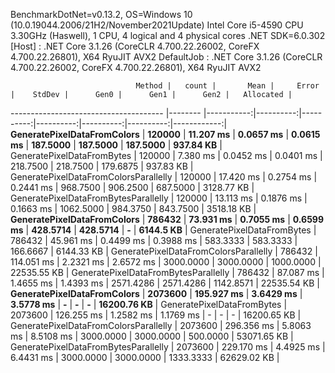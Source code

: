 
BenchmarkDotNet=v0.13.2, OS=Windows 10 (10.0.19044.2006/21H2/November2021Update)
Intel Core i5-4590 CPU 3.30GHz (Haswell), 1 CPU, 4 logical and 4 physical cores
.NET SDK=6.0.302
  [Host]     : .NET Core 3.1.26 (CoreCLR 4.700.22.26002, CoreFX 4.700.22.26801), X64 RyuJIT AVX2
  DefaultJob : .NET Core 3.1.26 (CoreCLR 4.700.22.26002, CoreFX 4.700.22.26801), X64 RyuJIT AVX2


                                Method |   count |       Mean |     Error |    StdDev |      Gen0 |      Gen1 |      Gen2 |   Allocated |
-------------------------------------- |-------- |-----------:|----------:|----------:|----------:|----------:|----------:|------------:|
           **GeneratePixelDataFromColors** |  **120000** |  **11.207 ms** | **0.0657 ms** | **0.0615 ms** |  **187.5000** |  **187.5000** |  **187.5000** |   **937.84 KB** |
            GeneratePixelDataFromBytes |  120000 |   7.380 ms | 0.0452 ms | 0.0401 ms |  218.7500 |  218.7500 |  179.6875 |   937.83 KB |
 GeneratePixelDataFromColorsParallelly |  120000 |  17.420 ms | 0.2754 ms | 0.2441 ms |  968.7500 |  906.2500 |  687.5000 |  3128.77 KB |
  GeneratePixelDataFromBytesParallelly |  120000 |  13.113 ms | 0.1876 ms | 0.1663 ms | 1062.5000 |  984.3750 |  843.7500 |  3518.18 KB |
           **GeneratePixelDataFromColors** |  **786432** |  **73.931 ms** | **0.7055 ms** | **0.6599 ms** |  **428.5714** |  **428.5714** |         **-** |   **6144.5 KB** |
            GeneratePixelDataFromBytes |  786432 |  45.961 ms | 0.4499 ms | 0.3988 ms |  583.3333 |  583.3333 |  166.6667 |  6144.33 KB |
 GeneratePixelDataFromColorsParallelly |  786432 | 114.051 ms | 2.2321 ms | 2.6572 ms | 3000.0000 | 3000.0000 | 1000.0000 | 22535.55 KB |
  GeneratePixelDataFromBytesParallelly |  786432 |  87.087 ms | 1.4655 ms | 1.4393 ms | 2571.4286 | 2571.4286 | 1142.8571 | 22535.54 KB |
           **GeneratePixelDataFromColors** | **2073600** | **195.927 ms** | **3.6429 ms** | **3.5778 ms** |         **-** |         **-** |         **-** | **16200.76 KB** |
            GeneratePixelDataFromBytes | 2073600 | 126.255 ms | 1.2582 ms | 1.1769 ms |         - |         - |         - | 16200.65 KB |
 GeneratePixelDataFromColorsParallelly | 2073600 | 296.356 ms | 5.8063 ms | 8.5108 ms | 3000.0000 | 3000.0000 |  500.0000 | 53071.65 KB |
  GeneratePixelDataFromBytesParallelly | 2073600 | 229.170 ms | 4.4925 ms | 6.4431 ms | 3000.0000 | 3000.0000 | 1333.3333 | 62629.02 KB |
